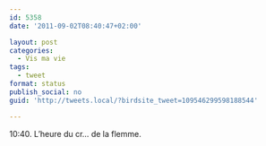 ```yaml
---
id: 5358
date: '2011-09-02T08:40:47+02:00'

layout: post
categories:
  - Vis ma vie
tags:
  - tweet
format: status
publish_social: no
guid: 'http://tweets.local/?birdsite_tweet=109546299598188544'

---
```


10:40. L’heure du cr… de la flemme.